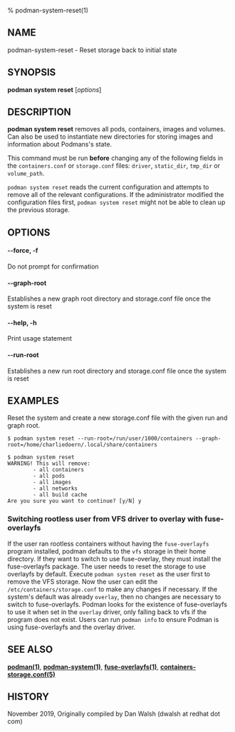 % podman-system-reset(1)

## NAME
podman\-system\-reset - Reset storage back to initial state

## SYNOPSIS
**podman system reset** [*options*]

## DESCRIPTION
**podman system reset** removes all pods, containers, images and volumes. Can also be used to instantiate new directories for storing images and information about Podmans's state.

This command must be run **before** changing any of the following fields in the
`containers.conf` or `storage.conf` files: `driver`, `static_dir`, `tmp_dir`
or `volume_path`.

`podman system reset` reads the current configuration and attempts to remove all
of the relevant configurations. If the administrator modified the configuration files first,
`podman system reset` might not be able to clean up the previous storage.

## OPTIONS
#### **--force**, **-f**

Do not prompt for confirmation

#### **--graph-root**

Establishes a new graph root directory and storage.conf file once the system is reset

#### **--help**, **-h**

Print usage statement

#### **--run-root**

Establishes a new run root directory and storage.conf file once the system is reset

## EXAMPLES
Reset the system and create a new storage.conf file with the given run and graph root.
```
$ podman system reset --run-root=/run/user/1000/containers --graph-root=/home/charliedoern/.local/share/containers
```

```
$ podman system reset
WARNING! This will remove:
        - all containers
        - all pods
        - all images
        - all networks
        - all build cache
Are you sure you want to continue? [y/N] y
```

### Switching rootless user from VFS driver to overlay with fuse-overlayfs

If the user ran rootless containers without having the `fuse-overlayfs` program
installed, podman defaults to the `vfs` storage in their home directory. If they
want to switch to use fuse-overlay, they must install the fuse-overlayfs
package. The user needs to reset the storage to use overlayfs by default.
Execute `podman system reset` as the user first to remove the VFS storage. Now
the user can edit the `/etc/containers/storage.conf` to make any changes if
necessary. If the system's default was already `overlay`, then no changes are
necessary to switch to fuse-overlayfs. Podman looks for the existence of
fuse-overlayfs to use it when set in the `overlay` driver, only falling back to vfs
if the program does not exist. Users can run `podman info` to ensure Podman is
using fuse-overlayfs and the overlay driver.

## SEE ALSO
**[podman(1)](podman.1.md)**, **[podman-system(1)](podman-system.1.md)**,  **[fuse-overlayfs(1)](https://github.com/containers/fuse-overlayfs/blob/main/fuse-overlayfs.1.md)**, **[containers-storage.conf(5)](https://github.com/containers/storage/blob/main/docs/containers-storage.conf.5.md)**

## HISTORY
November 2019, Originally compiled by Dan Walsh (dwalsh at redhat dot com)
